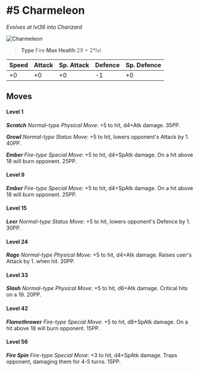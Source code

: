 # #5 Charmeleon
*Evolves at lvl36 into Charizard*

![Charmeleon](https://img.pokemondb.net/sprites/home/normal/1x/charmeleon.png)

> **Type** Fire
> **Max Health** 29 + 2\*lvl

| Speed | Attack | Sp. Attack | Defence | Sp. Defence |
| ----- | ------ | ---------- | ------- | ----------- |
| +0 | +0 | +0 | -1 | +0 |

## Moves
#### Level 1

***Scratch** Normal-type Physical Move*: +5 to hit, d4+Atk damage.  35PP.

***Growl** Normal-type Status Move*: +5 to hit, lowers opponent's Attack by 1. 40PP.

***Ember** Fire-type Special Move*: +5 to hit, d4+SpAtk damage. On a hit above 18 will burn opponent. 25PP.
#### Level 9

***Ember** Fire-type Special Move*: +5 to hit, d4+SpAtk damage. On a hit above 18 will burn opponent. 25PP.
#### Level 15

***Leer** Normal-type Status Move*: +5 to hit, lowers opponent's Defence by 1. 30PP.
#### Level 24

***Rage** Normal-type Physical Move*: +5 to hit, d4+Atk damage. Raises user's Attack by 1. when hit. 20PP.
#### Level 33

***Slash** Normal-type Physical Move*: +5 to hit, d6+Atk damage. Critical hits on a 19. 20PP.
#### Level 42

***Flamethrower** Fire-type Special Move*: +5 to hit, d8+SpAtk damage. On a hit above 18 will burn opponent. 15PP.
#### Level 56

***Fire Spin** Fire-type Special Move*: +3 to hit, d4+SpAtk damage. Traps opponent, damaging them for 4-5 turns. 15PP.

